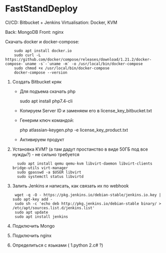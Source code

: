 # FastStandDeploy

CI/CD: Bitbucket + Jenkins
Virtualisation: Docker, KVM

Back: MongoDB 
Front: nginx

Скачать docker и docker-compose:
		
		sudo apt install docker.io
		sudo curl -L https://github.com/docker/compose/releases/download/1.21.2/docker-compose-`uname -s`-`uname -m` -o /usr/local/bin/docker-compose
		sudo chmod +x /usr/local/bin/docker-compose
		docker-compose --version

1) Создать Bitbucket кряк 
	- Для подъема скачать php

		sudo apt install php7.4-cli
	- Копируем Server ID и заменяем его в license_key_bitbucket.txt
	- Генерим ключ командой:

		php atlassian-keygen.php -e license_key_product.txt
    - Активируем продукт

2) Установка KVM? (а там дадут простанство в виде 50ГБ под все нужды?) - не сильно требуется

		 sudo apt install qemu qemu-kvm libvirt-daemon libvirt-clients bridge-utils virt-manager
		 sudo gpasswd -a $USER libvirt
		 sudo systemctl status libvirtd

3) Залить Jenkins и написать, как связать их по webhook

		wget -q -O - https://pkg.jenkins.io/debian-stable/jenkins.io.key | sudo apt-key add -
		sudo sh -c 'echo deb http://pkg.jenkins.io/debian-stable binary/ > /etc/apt/sources.list.d/jenkins.list'
		sudo apt update
		sudo apt install jenkins

4) Подключить Mongo 

5) Подключить nginx 

6) Определиться с языками ( 1.python 2.c# ?) 
